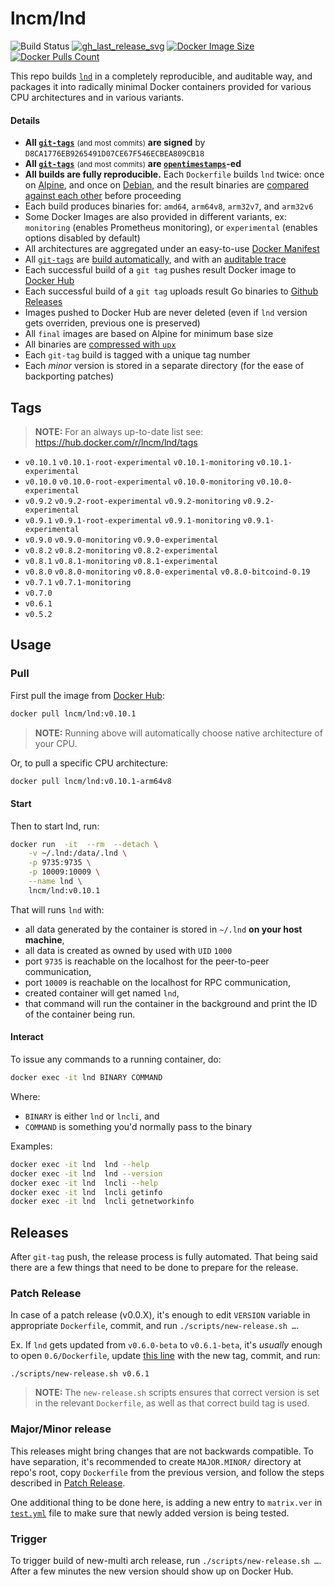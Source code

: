 lncm/lnd
========

![Build Status]
[![gh_last_release_svg]][gh_last_release_url]
[![Docker Image Size]][lnd-docker-hub]
[![Docker Pulls Count]][lnd-docker-hub]

[Build Status]: https://github.com/lncm/docker-lnd/workflows/Build%20%26%20deploy%20on%20git%20tag%20push/badge.svg

[gh_last_release_svg]: https://img.shields.io/github/v/release/lncm/docker-lnd?sort=semver
[gh_last_release_url]: https://github.com/lncm/docker-lnd/releases/latest

[Docker Image Size]: https://img.shields.io/microbadger/image-size/lncm/lnd.svg
[Docker Pulls Count]: https://img.shields.io/docker/pulls/lncm/lnd.svg?style=flat
[lnd-docker-hub]: https://hub.docker.com/r/lncm/lnd


This repo builds [`lnd`] in a completely reproducible, and auditable way, and packages it into radically minimal Docker containers provided for various CPU architectures and in various variants.

[`lnd`]: https://github.com/lightningnetwork/lnd

#### Details

* **All [`git-tags`]** <small>(and most commits)</small> **are signed** by `D8CA1776EB9265491D07CE67F546ECBEA809CB18` 
* **All [`git-tags`]** <small>(and most commits)</small> **are [`opentimestamps`]-ed**
* **All builds are fully reproducible.**  Each `Dockerfile` builds `lnd` twice: once on [Alpine], and once on [Debian], and the result binaries are [compared against each other] before proceeding
* Each build produces binaries for: `amd64`, `arm64v8`, `arm32v7`, and `arm32v6`
* Some Docker Images are also provided in different variants, ex: `monitoring` (enables Prometheus monitoring), or `experimental` (enables options disabled by default)  
* All architectures are aggregated under an easy-to-use [Docker Manifest]
* All [`git-tags`] are [build automatically], and with an [auditable trace]
* Each successful build of a `git tag` pushes result Docker image to [Docker Hub]
* Each successful build of a `git tag` uploads result Go binaries to [Github Releases]
* Images pushed to Docker Hub are never deleted (even if `lnd` version gets overriden, previous one is preserved)
* All `final` images are based on Alpine for minimum base size
* All binaries are [compressed with `upx`]
* Each `git-tag` build is tagged with a unique tag number
* Each _minor_ version is stored in a separate directory (for the ease of backporting patches)


[`git-tags`]: https://github.com/lncm/docker-lnd/tags
[`opentimestamps`]: https://github.com/opentimestamps/opentimestamps-client/blob/master/doc/git-integration.md#usage
[Alpine]: https://github.com/lncm/docker-lnd/blob/3a26bc667c441e94958b876170f87d538cb5a07a/0.8/Dockerfile#L58-L78
[Debian]: https://github.com/lncm/docker-lnd/blob/3a26bc667c441e94958b876170f87d538cb5a07a/0.8/Dockerfile#L84-L101
[compared against each other]: https://github.com/lncm/docker-lnd/blob/3a26bc667c441e94958b876170f87d538cb5a07a/0.8/Dockerfile#L125-L127
[Docker Manifest]: https://github.com/lncm/docker-lnd/blob/3a26bc667c441e94958b876170f87d538cb5a07a/.github/workflows/on-tag.yml#L262-L283
[build automatically]: https://github.com/lncm/docker-lnd/blob/3a26bc667c441e94958b876170f87d538cb5a07a/.github/workflows/on-tag.yml
[auditable trace]: https://github.com/lncm/docker-lnd/commit/bc3bae42a51eb565caa7c910ae8a5c832f087669/checks?check_suite_id=354878751
[Docker Hub]: https://github.com/lncm/docker-lnd/blob/3a26bc667c441e94958b876170f87d538cb5a07a/.github/workflows/on-tag.yml#L259-L260
[Github Releases]: https://github.com/lncm/docker-lnd/blob/3a26bc667c441e94958b876170f87d538cb5a07a/.github/workflows/on-tag.yml#L297-L305
[compressed with `upx`]: https://github.com/lncm/docker-lnd/blob/3a26bc667c441e94958b876170f87d538cb5a07a/0.8/Dockerfile#L134-L135

## Tags

> **NOTE:** For an always up-to-date list see: https://hub.docker.com/r/lncm/lnd/tags

* `v0.10.1` `v0.10.1-root-experimental` `v0.10.1-monitoring` `v0.10.1-experimental`
* `v0.10.0` `v0.10.0-root-experimental` `v0.10.0-monitoring` `v0.10.0-experimental`
* `v0.9.2` `v0.9.2-root-experimental` `v0.9.2-monitoring` `v0.9.2-experimental`
* `v0.9.1` `v0.9.1-root-experimental` `v0.9.1-monitoring` `v0.9.1-experimental`
* `v0.9.0` `v0.9.0-monitoring` `v0.9.0-experimental`
* `v0.8.2` `v0.8.2-monitoring` `v0.8.2-experimental`
* `v0.8.1` `v0.8.1-monitoring` `v0.8.1-experimental`
* `v0.8.0` `v0.8.0-monitoring` `v0.8.0-experimental` `v0.8.0-bitcoind-0.19`
* `v0.7.1` `v0.7.1-monitoring`
* `v0.7.0`
* `v0.6.1`
* `v0.5.2`

## Usage

### Pull

First pull the image from [Docker Hub]:

```bash
docker pull lncm/lnd:v0.10.1
```

> **NOTE:** Running above will automatically choose native architecture of your CPU.

[Docker Hub]: https://hub.docker.com/r/lncm/lnd

Or, to pull a specific CPU architecture:

```bash
docker pull lncm/lnd:v0.10.1-arm64v8
```

#### Start

Then to start lnd, run:

```bash
docker run  -it  --rm  --detach \
    -v ~/.lnd:/data/.lnd \
    -p 9735:9735 \
    -p 10009:10009 \
    --name lnd \
    lncm/lnd:v0.10.1
```

That will runs `lnd` with:

* all data generated by the container is stored in `~/.lnd` **on your host machine**,
* all data is created as owned by used with `UID` `1000`
* port `9735` is reachable on the localhost for the peer-to-peer communication,
* port `10009` is reachable on the localhost for RPC communication,
* created container will get named `lnd`,
* that command will run the container in the background and print the ID of the container being run.


#### Interact

To issue any commands to a running container, do:

```bash
docker exec -it lnd BINARY COMMAND
```

Where:
* `BINARY` is either `lnd` or `lncli`, and
* `COMMAND` is something you'd normally pass to the binary   

Examples:

```bash
docker exec -it lnd  lnd --help
docker exec -it lnd  lnd --version
docker exec -it lnd  lncli --help
docker exec -it lnd  lncli getinfo
docker exec -it lnd  lncli getnetworkinfo
```


## Releases

After `git-tag` push, the release process is fully automated.  That being said there are a few things that need to be done to prepare for the release.

### Patch Release 

In case of a patch release (v0.0.X), it's enough to edit `VERSION` variable in appropriate `Dockerfile`, commit, and run `./scripts/new-release.sh …`.

Ex. If `lnd` gets updated from `v0.6.0-beta` to `v0.6.1-beta`, it's _usually_ enough to open `0.6/Dockerfile`, update [this line] with the new tag, commit, and run:

```shell script
./scripts/new-release.sh v0.6.1
```

> **NOTE:** The `new-release.sh` scripts ensures that correct version is set in the relevant `Dockerfile`, as well as that correct build tag is used.

[this line]: https://github.com/lncm/docker-lnd/blob/master/0.6/Dockerfile#L4


### Major/Minor release

This releases might bring changes that are not backwards compatible.  To have separation, it's recommended to create `MAJOR.MINOR/` directory at repo's root, copy `Dockerfile` from the previous version, and follow the steps described in [Patch Release].

One additional thing to be done here, is adding a new entry to `matrix.ver` in [`test.yml`] file to make sure that newly added version is being tested.

[`test.yml`]: https://github.com/lncm/docker-lnd/blob/c0f8ee34cab1f39c92e3ef31a7c70ce63b8e2ba9/.github/workflows/test.yml#L21-L26

[Patch Release]: #Patch-Release 

### Trigger

To trigger build of new-multi arch release, run `./scripts/new-release.sh …`.  After a few minutes the new version should show up on Docker Hub. 
